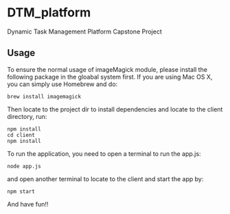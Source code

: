 # DTM_platform
Dynamic Task Management Platform Capstone Project


## Usage

To ensure the normal usage of imageMagick module, please install the following package in the gloabal system first. 
If you are using Mac OS X, you can simply use Homebrew and do:
```
brew install imagemagick
```

Then locate to the project dir to install dependencies and locate to the client directory, run:
```
npm install
cd client
npm install
```
To run the application, you need to open a terminal to run the app.js:
```
node app.js
```
and open another terminal to locate to the client and start the app by:
```
npm start
```

And have fun!!
